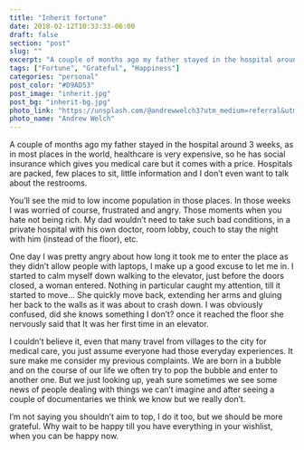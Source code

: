 ```yaml
---
title: "Inherit fortune"
date: 2018-02-12T10:33:33-06:00
draft: false
section: "post"
slug: ""
excerpt: "A couple of months ago my father stayed in the hospital around 3 weeks, as in most places in the world, healthcare is very expensive, so he has social insurance which gives you medical care but it comes with a price. Hospitals are packed, few places to sit, little information…"
tags: ["Fortune", "Grateful", "Happiness"]
categories: "personal"
post_color: "#D9AD53"
post_image: "inherit.jpg"
post_bg: "inherit-bg.jpg"
photo_link: "https://unsplash.com/@andrewwelch3?utm_medium=referral&utm_campaign=photographer-credit&utm_content=creditBadge"
photo_name: "Andrew Welch"
---
```

A couple of months ago my father stayed in the hospital around 3 weeks, as in most places in the world, healthcare is very expensive, so he has social insurance which gives you medical care but it comes with a price. Hospitals are packed, few places to sit, little information and I don’t even want to talk about the restrooms.

You’ll see the mid to low income population in those places. In those weeks I was worried of course, frustrated and angry. Those moments when you hate not being rich. My dad wouldn’t need to take such bad conditions, in a private hospital with his own doctor, room lobby, couch to stay the night with him (instead of the floor), etc.

One day I was pretty angry about how long it took me to enter the place as they didn’t allow people with laptops, I make up a good excuse to let me in. I started to calm myself down walking to the elevator, just before the doors closed, a woman entered. Nothing in particular caught my attention, till it started to move… She quickly move back, extending her arms and gluing her back to the walls as it was about to crash down. I was obviously confused,  did she knows something I don’t? once it reached the floor she nervously said that It was her first time in an elevator.

I couldn’t believe it, even that many travel from villages to the city for medical care, you just assume everyone had those everyday experiences. It sure make me consider my previous complaints. We are born in a bubble and on the course of our life we often try to pop the bubble and enter to another one. But we just looking up, yeah sure sometimes we see some news of people dealing with things we can’t imagine and after seeing a couple of documentaries we think we know but we really don’t.

I’m not saying you shouldn’t aim to top, I do it too, but we should be more grateful. Why wait to be happy till you have everything in your wishlist, when you can be happy now.
